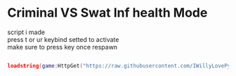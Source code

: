 # Criminal VS Swat Inf health Mode
script i made  
press t or ur keybind setted to activate  
make sure to press key once respawn  
```lua

loadstring(game:HttpGet("https://raw.githubusercontent.com/IWillyLovePython/CVSGodMode/main/main.lua"))()
```
